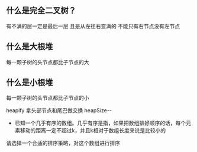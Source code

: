 

## 什么是完全二叉树？

有不满的层一定是最后一层  且是从左往右变满的  不能只有右节点没有左节点

## 什么是大根堆
每一颗子树的头节点都比子节点的大

## 什么是小根堆
每一颗子树的头节点都比子节点的小

heapify 拿头部节点和尾巴做交换 heapSize--



- 已知一个几乎有序的数组。几乎有序是指，如果把数组排好顺序的话，每个元素移动的距离一定不超过k，并且k相对于数组长度来说是比较小的

请选择一个合适的排序策略，对这个数组进行排序